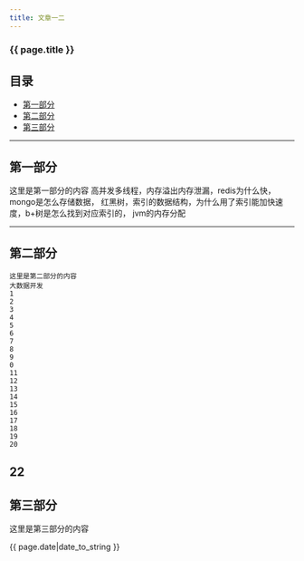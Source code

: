 ```yaml
---
title: 文章一二
---
```


### {{ page.title }}

## 目录
+ [第一部分](#partI)
+ [第二部分](#partII)
+ [第三部分](#partIII)

----------------------------------

## 第一部分
 
这里是第一部分的内容
高并发多线程，内存溢出内存泄漏，redis为什么快，mongo是怎么存储数据，
红黑树，索引的数据结构，为什么用了索引能加快速度，b+树是怎么找到对应索引的，
jvm的内存分配

----------------------------------

## 第二部分
 ```
这里是第二部分的内容
大数据开发
1
2
3
4
5
6
7
8
9
0
11
12
13
14
15
16
17
18
19
20
```
22
----------------------------------

## 第三部分
 
这里是第三部分的内容

{{ page.date|date_to_string }}
